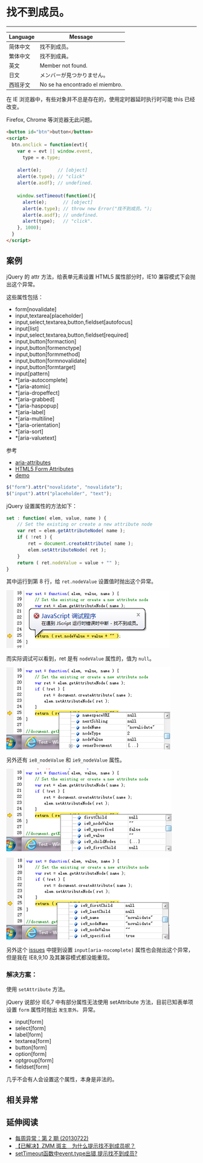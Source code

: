 
# 找不到成员。

----

| Language | Message                         |
|----------|---------------------------------|
| 简体中文 | 找不到成员。                    |
| 繁体中文 | 找不到成員。                    |
| 英文     | Member not found.               |
| 日文     | メンバーが見つかりません。      |
| 西班牙文 | No se ha encontrado el miembro. |

在 IE 浏览器中，有些对象并不总是存在的，使用定时器延时执行时可能 this 已经改变。

Firefox, Chrome 等浏览器无此问题。

```html
<button id="btn">button</button>
<script>
  btn.onclick = function(evt){
    var e = evt || window.event,
      type = e.type;

    alert(e);      // [object]
    alert(e.type); // "click"
    alert(e.asdf); // undefined.

    window.setTimeout(function(){
      alert(e);      // [object]
      alert(e.type); // throw new Error("找不到成员。");
      alert(e.asdf); // undefined.
      alert(type);   // "click".
    }, 1000);
  }
</script>
```

## 案例

jQuery 的 attr 方法，给表单元素设置 HTML5 属性部分时，IE10 兼容模式下会抛出这个异常。

这些属性包括：

* form[novalidate]
* input,textarea[placeholder]
* input,select,textarea,button,fieldset[autofocus]
* input[list]
* input,select,textarea,button,fieldset[required]
* input,button[formaction]
* input,button[formenctype]
* input,button[formmethod]
* input,button[formnovalidate]
* input,button[formtarget]
* input[pattern]
* *[aria-autocomplete]
* *[aria-atomic]
* *[aria-dropeffect]
* *[aria-grabbed]
* *[aria-haspopup]
* *[aria-label]
* *[aria-multiline]
* *[aria-orientation]
* *[aria-sort]
* *[aria-valuetext]

参考

* [aria-attributes](http://rawgithub.com/w3c/aria-in-html/master/index.html#definitions-of-states-and-properties-all-aria--attributes)
* [HTML5 Form Attributes](http://www.w3schools.com/html/html5_form_attributes.asp)
* [demo](../example/member-not-found-setattribute.md)

```js
$("form").attr("novalidate", "novalidate");
$("input").attr("placeholder", "text");
```

jQuery 设置属性的方法如下：

```js
set : function( elem, value, name ) {
    // Set the existing or create a new attribute node
    var ret = elem.getAttributeNode( name );
    if ( !ret ) {
        ret = document.createAttribute( name );
        elem.setAttributeNode( ret );
    }
    return ( ret.nodeValue = value + "" );
}
```

其中运行到第 8 行，给 `ret.nodeValue` 设置值时抛出这个异常。

![找不到成员。](../images/member-not-found.png)

而实际调试可以看到，ret 是有 `nodeValue` 属性的，值为 `null`。

![nodeValue](../images/nodeValue.png)

另外还有 `ie8_nodeValue` 和 `ie9_nodeValue` 属性。

![ie8_nodeValue](../images/ie8_nodeValue.png)

![ie9_nodeValue](../images/ie9_nodeValue.png)

另外这个 [issues](http://bugs.jquery.com/ticket/12577) 中提到设置 `input[aria-nocomplete]`
属性也会抛出这个异常，但是我在 IE8,9,10 及其兼容模式都没能重现。

### 解决方案：

使用 `setAttribute` 方法。

jQuery 说部分 IE6,7 中有部分属性无法使用 setAttribute 方法，目前已知表单项设置
`form` 属性时抛出 `发生意外。` 异常。

* input[form]
* select[form]
* label[form]
* textarea[form]
* button[form]
* option[form]
* optgroup[form]
* fieldset[form]

几乎不会有人会设置这个属性，本身是非法的。



## 相关异常


## 延伸阅读

* [每周异常：第 2 期 (20130722)](https://github.com/totorojs/javascript-exception-archives/issues/9)
* [【已解决】ZMM 斑主　为什么提示找不到成员呢？](http://bbs.51js.com/thread-57551-1-1.html)
* [setTimeout函数中event.type出错,提示找不到成员?](http://topic.csdn.net/u/20110117/11/8921bdc1-21a1-4c33-8d0e-b2ff578edb61.html)
